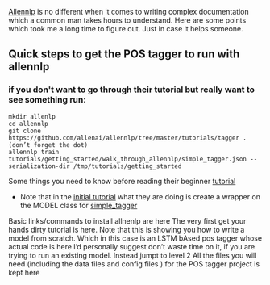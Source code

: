 [Allennlp](https://github.com/allenai/allennlp) is no different when it comes to writing complex documentation which a common man takes hours to understand. Here are some points which took me a long time to figure out. Just in case it helps someone.

## Quick steps to get the POS tagger to run with allennlp

### if you don't want to go through their tutorial but really want to see something run:
```
mkdir allenlp
cd allennlp
git clone https://github.com/allenai/allennlp/tree/master/tutorials/tagger . (don’t forget the dot)
allennlp train tutorials/getting_started/walk_through_allennlp/simple_tagger.json --serialization-dir /tmp/tutorials/getting_started
```

Some things you need to know before reading their beginner [tutorial](https://allennlp.org/tutorials)

- Note that in the [initial tutorial](https://allennlp.org/tutorials) what they are doing is create a wrapper on the MODEL class for [simple_tagger](https://github.com/allenai/allennlp/blob/master/allennlp/models/simple_tagger.py)



Basic links/commands to install allnenlp are here
The very first get your hands dirty tutorial is here. Note that this is showing you how to write a model from scratch. Which in this case is an LSTM bAsed pos tagger whose actual code is here
I’d personally suggest don’t waste time on it, if you are trying to run an existing model. Instead jumpt to level 2
All the files you will need (including the data files and config files ) for the POS tagger project is kept here

